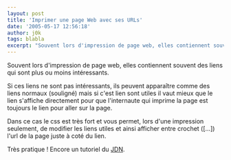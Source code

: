 ```yaml
---
layout: post
title: 'Imprimer une page Web avec ses URLs'
date: '2005-05-17 12:56:18'
author: j0k
tags: blabla
excerpt: "Souvent lors d'impression de page web, elles contiennent souvent des liens qui sont plus ou moins intéressants.     \nSi ces liens ne sont pas intéressants, ils peuvent apparaître comme des liens normaux (souligné) mais si c'est lien sont utiles il vaut mieux que le lien s'affiche directement pour que l'internaute qui imprime la page est toujours le lien pour      …"
---
```


Souvent lors d'impression de page web, elles contiennent souvent des liens qui sont plus ou moins intéressants.

Si ces liens ne sont pas intéressants, ils peuvent apparaître comme des liens normaux (souligné) mais si c'est lien sont utiles il vaut mieux que le lien s'affiche directement pour que l'internaute qui imprime la page est toujours le lien pour aller sur la page.

Dans ce cas le css est très fort et vous permet, lors d'une impression seulement, de modifier les liens utiles et ainsi afficher entre crochet ([...]) l'url de la page juste à coté du lien.

Très pratique !   Encore un tutoriel du [JDN](http://developpeur.journaldunet.com/tutoriel/css/050516-css-indiquer-url-page-imprimee.shtml).
